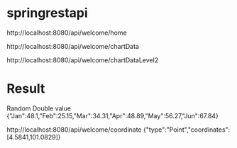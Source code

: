 # springrestapi

http://localhost:8080/api/welcome/home

http://localhost:8080/api/welcome/chartData

http://localhost:8080/api/welcome/chartDataLevel2

# Result
Random Double value
{"Jan":48.1,"Feb":25.15,"Mar":34.31,"Apr":48.89,"May":56.27,"Jun":67.84}



http://localhost:8080/api/welcome/coordinate
{"type":"Point","coordinates":[4.5841,101.0829]}
